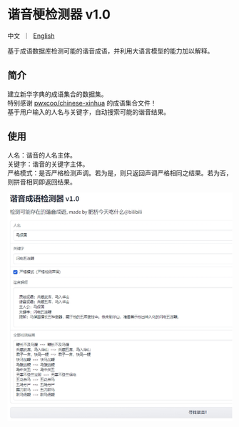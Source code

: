 # 谐音梗检测器 v1.0
<p>中文&nbsp ｜ &nbsp<a href="README_EN.md">English</a>&nbsp</p>
基于成语数据库检测可能的谐音成语，并利用大语言模型的能力加以解释。

## 简介
建立新华字典的成语集合的数据集。<br>
特别感谢 [pwxcoo/chinese-xinhua](https://github.com/pwxcoo/chinese-xinhua) 的成语集合文件！<br>
基于用户输入的人名与关键字，自动搜索可能的谐音结果。<br>

## 使用
人名：谐音的人名主体。<br>
关键字：谐音的关键字主体。<br>
严格模式：是否严格检测声调。若为是，则只返回声调严格相同之结果。若为否，则拼音相同即返回结果。<br>

![使用界面](assets/intro.png)
